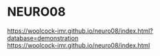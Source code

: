 # NEURO08

https://woolcock-imr.github.io/neuro08/index.html?database=demonstration  
https://woolcock-imr.github.io/neuro08/index.html  
